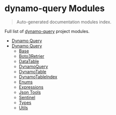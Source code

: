 # dynamo-query Modules

> Auto-generated documentation modules index.

Full list of [dynamo-query](README.md#dynamo-query) project modules.

- [Dynamo Query](README.md#dynamo-query)
- [Dynamo Query](dynamo_query/index.md#dynamo-query)
    - [Base](dynamo_query/base.md#base)
    - [Boto3Retrier](dynamo_query/boto3_retrier.md#boto3retrier)
    - [DataTable](dynamo_query/data_table.md#datatable)
    - [DynamoQuery](dynamo_query/dynamo_query.md#dynamoquery)
    - [DynamoTable](dynamo_query/dynamo_table.md#dynamotable)
    - [DynamoTableIndex](dynamo_query/dynamo_table_index.md#dynamotableindex)
    - [Enums](dynamo_query/enums.md#enums)
    - [Expressions](dynamo_query/expressions.md#expressions)
    - [Json Tools](dynamo_query/json_tools.md#json-tools)
    - [Sentinel](dynamo_query/sentinel.md#sentinel)
    - [Types](dynamo_query/types.md#types)
    - [Utils](dynamo_query/utils.md#utils)
